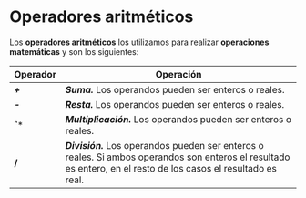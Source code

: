 # Operadores aritméticos


Los **operadores aritméticos** los utilizamos para realizar **operaciones matemáticas** y son los siguientes:

Operador	|	Operación 
------------ 	|	-----------
***+***        |    ***Suma.***  Los operandos pueden ser enteros o reales. 	
***-***         |    ***Resta.*** Los operandos pueden ser enteros o reales.
***`****                   |      ***Multiplicación.***   Los operandos pueden ser enteros o reales.
**/**            |  ***División.*** Los operandos pueden ser enteros o reales. Si ambos operandos son enteros el resultado es entero, en el resto de los casos el resultado es real.


<!--stackedit_data:
eyJoaXN0b3J5IjpbLTIxNDQ5NDk4ODAsMTY3MTM4Mzk0OCwxMT
kwODA1NDg0XX0=
-->